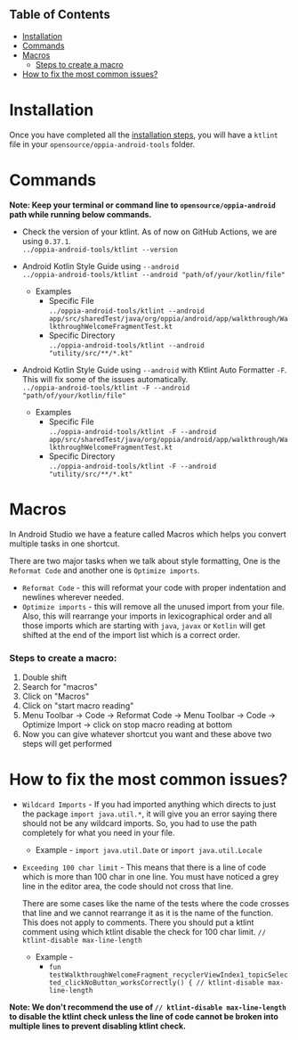 ## Table of Contents

- [Installation](#installation)
- [Commands](#commands)
- [Macros](#macros)
  - [Steps to create a macro](#steps-to-create-a-macro)
- [How to fix the most common issues?](#how-to-fix-the-most-common-issues) 

# Installation
Once you have completed all the [installation steps](https://github.com/oppia/oppia-android/wiki/Installing-Oppia-Android), you will have a `ktlint` file in your `opensource/oppia-android-tools` folder.

# Commands 

**Note: Keep your terminal or command line to `opensource/oppia-android` path while running below commands.**

* Check the version of your ktlint. As of now on GitHub Actions, we are using `0.37.1`.<br>
`../oppia-android-tools/ktlint --version`<br>

* Android Kotlin Style Guide using `--android`<br>
`../oppia-android-tools/ktlint --android "path/of/your/kotlin/file"`

   * Examples <br>
       * Specific File <br>`../oppia-android-tools/ktlint --android app/src/sharedTest/java/org/oppia/android/app/walkthrough/WalkthroughWelcomeFragmentTest.kt`<br>
       * Specific Directory <br> `../oppia-android-tools/ktlint --android "utility/src/**/*.kt"`

* Android Kotlin Style Guide using `--android` with Ktlint Auto Formatter `-F`. This will fix some of the issues automatically.<br>
`../oppia-android-tools/ktlint -F --android "path/of/your/kotlin/file"`

   * Examples <br>
       * Specific File <br>`../oppia-android-tools/ktlint -F --android app/src/sharedTest/java/org/oppia/android/app/walkthrough/WalkthroughWelcomeFragmentTest.kt`<br>
       * Specific Directory <br>`../oppia-android-tools/ktlint -F --android "utility/src/**/*.kt"`

# Macros
In Android Studio we have a feature called Macros which helps you convert multiple tasks in one shortcut.

There are two major tasks when we talk about style formatting, One is the `Reformat Code` and another one is `Optimize imports`. 

* `Reformat Code` - this will reformat your code with proper indentation and newlines wherever needed.
* `Optimize imports` - this will remove all the unused import from your file. Also, this will rearrange your imports in lexicographical order and all those imports which are starting with `java`, `javax` or `Kotlin` will get shifted at the end of the import list which is a correct order. 

### Steps to create a macro: 
1. Double shift
2. Search for "macros" 
3. Click on "Macros" 
4. Click on "start macro reading" 
5. Menu Toolbar -> Code -> Reformat Code -> Menu Toolbar -> Code -> Optimize Import -> click on stop macro reading at bottom 
6. Now you can give whatever shortcut you want and these above two steps will get performed

# How to fix the most common issues?
* `Wildcard Imports` - If you had imported anything which directs to just the package `import java.util.*`, it will give you an error saying there should not be any wildcard imports. So, you had to use the path completely for what you need in your file. 

   * Example - `import java.util.Date` or `import java.util.Locale`

* `Exceeding 100 char limit` - This means that there is a line of code which is more than 100 char in one line. You must have noticed a grey line in the editor area, the code should not cross that line. 

    There are some cases like the name of the tests where the code crosses that line and we cannot rearrange it as it is the name of the function. This does not apply to comments. There you should put a ktlint comment using which ktlint disable the check for 100 char limit.  `// ktlint-disable max-line-length`

    * Example - <br>
       * `fun testWalkthroughWelcomeFragment_recyclerViewIndex1_topicSelected_clickNoButton_worksCorrectly() { // ktlint-disable max-line-length`

**Note: We don't recommend the use of `// ktlint-disable max-line-length` to disable the ktlint check unless the line of code cannot be broken into multiple lines to prevent disabling ktlint check.**